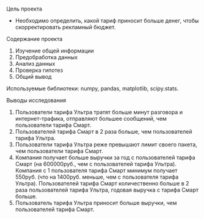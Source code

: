Цель проекта
 - Необходимо определить, какой тариф приносит больше денег, чтобы скорректировать рекламный бюджет.

Содержание проекта
1. Изучение общей информации
2. Предобработка данных
3. Анализ данных
4. Проверка гипотез
5. Общий вывод

Используемые библиотеки: numpy, pandas, matplotlib, scipy.stats.

Выводы исследования
1. Пользователи тарифа Ультра тратят больше минут разговора и интернет-трафика, отправляют большее сообщений, чем пользователи тарифа Смарт.
2. Пользователей тарифа Смарт в 2 раза больше, чем пользователей тарифа Ультра.
3. Пользователи тарифа Ультра реже превышают лимит своего пакета, чем пользователи тарифа Смарт.
4. Компания получает больше выручки за год с пользователей тарифа Смарт (на 600000руб., чем с пользователей тарифа Ультра). Компания с 1 пользователя тарифа Смарт минимум получает 550руб. (что на 1400руб. меньше, чем с пользователя тарифа Ультра). Пользователей тарифа Смарт количественно больше в 2 раза пользователей тарифа Ультра, годовая выручка с тарифа Смарт больше.
5. Пользователь тарифа Ультра приносит больше выручки, чем пользователей тарифа Смарт.
